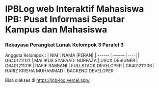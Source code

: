 # IPBLog web Interaktif Mahasiswa IPB: Pusat Informasi Seputar Kampus dan Mahasiswa
### Rekayasa Perangkat Lunak Kelompok 3 Paralel 3

Anggota Kelompok :
| NIM | NAMA |PERAN|
| ------ | ------ |----|
| G6401211121 | MALIKUS SYAFAADI NURFAZA | UI/UX DESIGNER
| G6401211016 | RAFIF RABBANI | FULLSTACK DEVELOPER
| G6401211106 | HARIZ KRISHA MUHAMMAD | BACKEND DEVELOPER

Bisa diakses di https://ipb-log.vercel.app/
